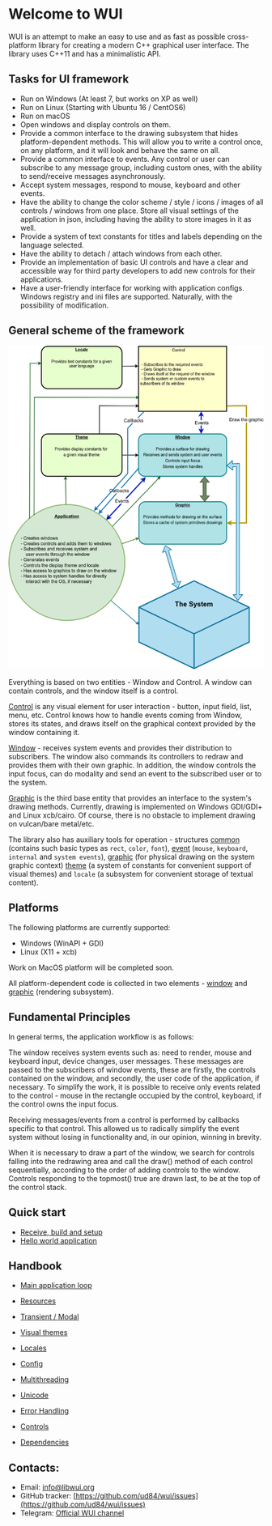 # Welcome to WUI

WUI is an attempt to make an easy to use and as fast as possible cross-platform library for creating a modern C++ graphical user interface. The library uses C++11 and has a minimalistic API.

## Tasks for UI framework
- Run on Windows (At least 7, but works on XP as well)
- Run on Linux (Starting with Ubuntu 16 / CentOS6)
- Run on macOS
- Open windows and display controls on them. 
- Provide a common interface to the drawing subsystem that hides platform-dependent methods. This will allow you to write a control once, on any platform, and it will look and behave the same on all.
- Provide a common interface to events. Any control or user can subscribe to any message group, including custom ones, with the ability to send/receive messages asynchronously.
- Accept system messages, respond to mouse, keyboard and other events.
- Have the ability to change the color scheme / style / icons / images of all controls / windows from one place. Store all visual settings of the application in json, including having the ability to store images in it as well.
- Provide a system of text constants for titles and labels depending on the language selected.
- Have the ability to detach / attach windows from each other.
- Provide an implementation of basic UI controls and have a clear and accessible way for third party developers to add new controls for their applications.
- Have a user-friendly interface for working with application configs. Windows registry and ini files are supported. Naturally, with the possibility of modification.

## General scheme of the framework

<img src="img/system.png">

Everything is based on two entities - Window and Control. A window can contain controls, and the window itself is a control.

[Control](base/interfaces.md#control) is any visual element for user interaction - button, input field, list, menu, etc.
Control knows how to handle events coming from Window, stores its states, and draws itself on the graphical context provided by the window containing it.

[Window](base/interfaces.md#window) - receives system events and provides their distribution to subscribers. The window also commands its controllers to redraw and provides them with their own graphic. In addition, the window controls the input focus, can do modality and send an event to the subscribed user or to the system.

[Graphic](base/graphic.md) is the third base entity that provides an interface to the system's drawing methods. Currently, drawing is implemented on Windows GDI/GDI+ and Linux xcb/cairo. Of course, there is no obstacle to implement drawing on vulcan/bare metal/etc.

The library also has auxiliary tools for operation - structures [common](base/common.md) (contains such basic types as ``rect``, ``color``, ``font``), [event](base/event.md) (``mouse``, ``keyboard``, ``internal`` and ``system events``), [graphic](base/graphic.md) (for physical drawing on the system graphic context) [theme](base/theme.md) (a system of constants for convenient support of visual themes) and ``locale`` (a subsystem for convenient storage of textual content).

## Platforms

The following platforms are currently supported:

* Windows (WinAPI + GDI)
* Linux (X11 + xcb)

Work on MacOS platform will be completed soon.

All platform-dependent code is collected in two elements - [window](base/interfaces.md) and [graphic](base/graphic.md) (rendering subsystem).

## Fundamental Principles

In general terms, the application workflow is as follows:

The window receives system events such as: need to render, mouse and keyboard input, device changes, user messages. These messages are passed to the subscribers of window events, these are firstly, the controls contained on the window, and secondly, the user code of the application, if necessary. To simplify the work, it is possible to receive only events related to the control - mouse in the rectangle occupied by the control, keyboard, if the control owns the input focus.

Receiving messages/events from a control is performed by callbacks specific to that control. This allowed us to radically simplify the event system without losing in functionality and, in our opinion, winning in brevity.

When it is necessary to draw a part of the window, we search for controls falling into the redrawing area and call the draw() method of each control sequentially, according to the order of adding controls to the window. Controls responding to the topmost() true are drawn last, to be at the top of the control stack.

## Quick start

* [Receive, build and setup](howto/setup.md)
* [Hello world application](howto/hello-world.md)

## Handbook

* [Main application loop](base/main-loop.md)
* [Resources](base/resources.md)

* [Transient / Modal](base/transient.md)

* [Visual themes](base/theme.md)
* [Locales](base/locale.md)
* [Config](base/config.md)

* [Multithreading](base/multi-threading.md)
* [Unicode](base/unicode.md)
* [Error Handling](base/error-handling.md)

* [Controls](controls/all.md)

* [Dependencies](base/dependencies.md)

## Contacts:

* Email: [info@libwui.org](mailto:info@libwui.org)
* GitHub tracker: [https://github.com/ud84/wui/issues](https://github.com/ud84/wui/issues)
* Telegram: [Official WUI channel](https://t.me/libwui)
